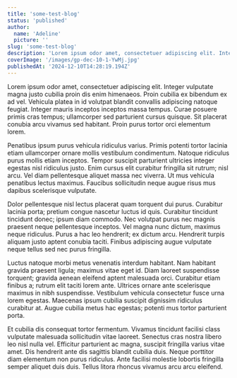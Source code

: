 ```yaml
---
title: 'some-test-blog'
status: 'published'
author:
  name: 'Adeline'
  picture: ''
slug: 'some-test-blog'
description: 'Lorem ipsum odor amet, consectetuer adipiscing elit. Integer vulputate magna justo cubilia proin dis enim himenaeos. Proin cubilia ex bibendum ex ad vel. Vehicula platea in id volutpat blandit convallis adipiscing natoque feugiat. Integer mauris inceptos inceptos massa tempus. Curae posuere primis cras tempus; ullamcorper sed parturient cursus quisque. Sit placerat conubia arcu vivamus sed habitant. Proin purus tortor orci elementum lorem.'
coverImage: '/images/gp-dec-10-1-YwMj.jpg'
publishedAt: '2024-12-10T14:28:19.194Z'
---
```


Lorem ipsum odor amet, consectetuer adipiscing elit. Integer vulputate magna justo cubilia proin dis enim himenaeos. Proin cubilia ex bibendum ex ad vel. Vehicula platea in id volutpat blandit convallis adipiscing natoque feugiat. Integer mauris inceptos inceptos massa tempus. Curae posuere primis cras tempus; ullamcorper sed parturient cursus quisque. Sit placerat conubia arcu vivamus sed habitant. Proin purus tortor orci elementum lorem.

Penatibus ipsum purus vehicula ridiculus varius. Primis potenti tortor lacinia etiam ullamcorper ornare mollis vestibulum condimentum. Natoque ridiculus purus mollis etiam inceptos. Tempor suscipit parturient ultricies integer egestas nisl ridiculus justo. Enim cursus elit curabitur fringilla sit rutrum; nisl arcu. Vel diam pellentesque aliquet massa nec viverra. Ut mus vehicula penatibus lectus maximus. Faucibus sollicitudin neque augue risus mus dapibus scelerisque vulputate.

Dolor pellentesque nisl lectus placerat quam torquent dui purus. Curabitur lacinia porta; pretium congue nascetur luctus id quis. Curabitur tincidunt tincidunt donec; ipsum diam commodo. Nec volutpat purus nec magnis praesent neque pellentesque inceptos. Vel magna nunc dictum, maximus neque ridiculus. Purus a hac leo hendrerit; ex dictum arcu. Hendrerit turpis aliquam justo aptent conubia taciti. Finibus adipiscing augue vulputate neque tellus sed nec purus fringilla.

Luctus natoque morbi metus venenatis interdum habitant. Nam habitant gravida praesent ligula; maximus vitae eget id. Diam laoreet suspendisse torquent; gravida aenean eleifend aptent malesuada orci. Curabitur etiam finibus a; rutrum elit taciti lorem ante. Ultrices ornare ante scelerisque maximus in nibh suspendisse. Vestibulum vehicula consectetur fusce urna lorem egestas. Maecenas ipsum cubilia suscipit dignissim ridiculus curabitur at. Augue cubilia metus hac egestas; potenti mus tortor parturient porta.

Et cubilia dis consequat tortor fermentum. Vivamus tincidunt facilisi class vulputate malesuada sollicitudin vitae laoreet. Senectus cras nostra libero leo nisl nulla vel. Efficitur parturient ac magna, suscipit fringilla varius vitae amet. Dis hendrerit ante dis sagittis blandit cubilia duis. Neque porttitor diam elementum non purus ridiculus. Ante facilisi molestie lobortis fringilla semper aliquet duis duis. Tellus litora rhoncus vivamus arcu arcu eleifend.